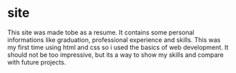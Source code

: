 # site
 This site was made tobe as a resume. It contains some personal informations like graduation, professional experience and skills. This was my first  time  using html and css so i used the basics of web development. It should not be too impressive, but its a way to show my skills and compare with future projects.
